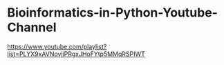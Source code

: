 # Bioinformatics-in-Python-Youtube-Channel
https://www.youtube.com/playlist?list=PLYX9xAVNovjjPRgxJHoFYtp5MMqRSPIWT
